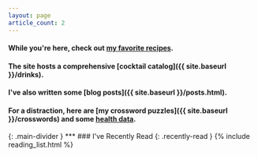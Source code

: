```yaml
---
layout: page
article_count: 2
---
```

#### While you're here, check out [my favorite recipes](https://www.chrisfnicholson.com/recipes). 

#### The site hosts a comprehensive [cocktail catalog]({{ site.baseurl }}/drinks).

#### I've also written some [blog posts]({{ site.baseurl }}/posts.html).

#### For a distraction, here are [my crossword puzzles]({{ site.baseurl }}/crosswords) and some <a class="my-net-diary" href="{{ site.baseurl }}/health.html"> health data</a>.

<p id="weather"></p>
{: .main-divider }
***
### I've Recently Read
{: .recently-read }
{% include reading_list.html %}
